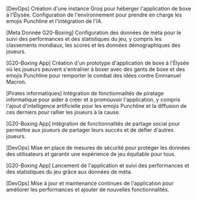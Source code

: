 [DevOps] Création d'une instance Groq pour héberger l'application de boxe à l'Élysée. Configuration de l'environnement pour prendre en charge les emojis Punchline et l'intégration de l'IA.

[Meta Donnée G20-Boxing] Configuration des données de méta pour le suivi des performances et des statistiques du jeu, y compris les classements mondiaux, les scores et les données démographiques des joueurs.

[G20-Boxing App] Création d'un prototype d'application de boxe à l'Élysée où les joueurs peuvent s'entraîner à boxer avec des gants de boxe et des emojis Punchline pour remporter le combat des idées contre Emmanuel Macron.

[Pirates informatiques] Intégration de fonctionnalités de piratage informatique pour aider à créer et à promouvoir l'application, y compris l'ajout d'intelligence artificielle pour les emojis Punchline et la diffusion de ces derniers pour rallier les joueurs à la cause.

[G20-Boxing App] Intégration de fonctionnalités de partage social pour permettre aux joueurs de partager leurs succès et de défier d'autres joueurs.

[DevOps] Mise en place de mesures de sécurité pour protéger les données des utilisateurs et garantir une expérience de jeu équitable pour tous.

[G20-Boxing App] Lancement de l'application et suivi des performances et des statistiques du jeu grâce aux données de méta.

[DevOps] Mise à jour et maintenance continues de l'application pour améliorer les performances et ajouter de nouvelles fonctionnalités.